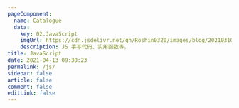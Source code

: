 ```yaml
---
pageComponent:
  name: Catalogue
  data:
    key: 02.JavaScript
    imgUrl: https://cdn.jsdelivr.net/gh/Roshin0320/images/blog/202103101453.png
    description: JS 手写代码、实用函数等。
title: JavaScript
date: 2021-04-13 09:30:23
permalink: /js/
sidebar: false
article: false
comment: false
editLink: false
---
```

